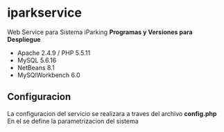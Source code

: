 # iparkservice
Web Service para Sistema iParking
**Programas y Versiones para Despliegue** 

- Apache 2.4.9 / PHP 5.5.11
- MySQL 5.6.16
- NetBeans 8.1
- MySQlWorkbench 6.0

## Configuracion  

La configuracion del servicio se realizara a traves del archivo **config.php**  
En el se define la parametrizacion del sistema
